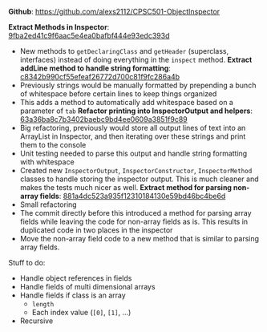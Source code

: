 **Github**: https://github.com/alexs2112/CPSC501-ObjectInspector

**Extract Methods in Inspector**: [9fba2ed41c9f6aac5e4ea0bafbf444e93edc393d](https://github.com/alexs2112/CPSC501-ObjectInspector/commit/9fba2ed41c9f6aac5e4ea0bafbf444e93edc393d)
 - New methods to `getDeclaringClass` and `getHeader` (superclass, interfaces) instead of doing everything in the `inspect` method.
**Extract addLine method to handle string formatting**: [c8342b990cf55efeaf26772d700c81f9fc286a4b](https://github.com/alexs2112/CPSC501-ObjectInspector/commit/c8342b990cf55efeaf26772d700c81f9fc286a4b)
 - Previously strings would be manually formatted by prepending a bunch of whitespace before certain lines to keep things organized
 - This adds a method to automatically add whitespace based on a parameter of `tab`
**Refactor printing into InspectorOutput and helpers**: [63a36ba8c7b3402baebc9bd4ee0609a3851f9c89](https://github.com/alexs2112/CPSC501-ObjectInspector/commit/63a36ba8c7b3402baebc9bd4ee0609a3851f9c89)
 - Big refactoring, previously would store all output lines of text into an ArrayList in Inspector, and then iterating over these strings and print them to the console
 - Unit testing needed to parse this output and handle string formatting with whitespace
 - Created new `InspectorOutput`, `InspectorConstructor`, `InspectorMethod` classes to handle storing the inspector output. This is much cleaner and makes the tests much nicer as well.
**Extract method for parsing non-array fields**: [881a4dc523a935f12310184130e59bd46bc4be6d](https://github.com/alexs2112/CPSC501-ObjectInspector/commit/881a4dc523a935f12310184130e59bd46bc4be6d)
 - Small refactoring
 - The commit directly before this introduced a method for parsing array fields while leaving the code for non-array fields as is. This results in duplicated code in two places in the inspector
 - Move the non-array field code to a new method that is similar to parsing array fields.

Stuff to do:
 - Handle object references in fields
 - Handle fields of multi dimensional arrays
 - Handle fields if class is an array
	 - `length`
	 - Each index value (`[0]`, `[1]`, ...)
 - Recursive